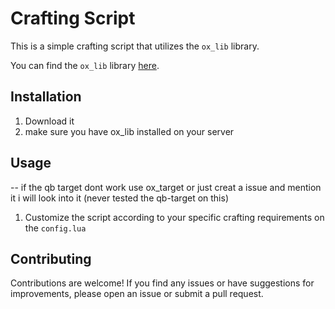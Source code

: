 # Crafting Script

This is a simple crafting script that utilizes the `ox_lib` library.

You can find the `ox_lib` library [here](https://github.com/overextended/ox_lib).

## Installation

1. Download it
2. make sure you have ox_lib installed on your server

## Usage

-- if the qb target dont work use ox_target or just creat a issue and mention it i will look into it (never tested the qb-target on this)

1. Customize the script according to your specific crafting requirements on the `config.lua`

## Contributing

Contributions are welcome! If you find any issues or have suggestions for improvements, please open an issue or submit a pull request.
